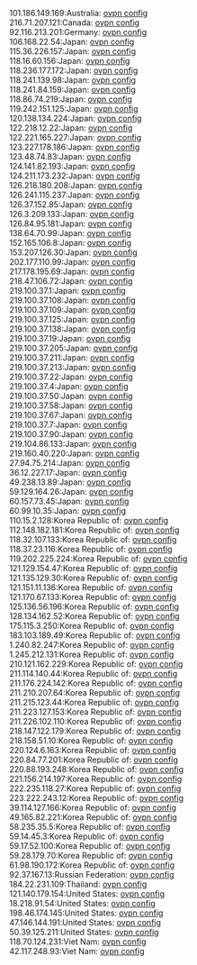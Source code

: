 101.186.149.169:Australia: [ovpn config](vpn/101_186_149_169.ovpn)  
216.71.207.121:Canada: [ovpn config](vpn/216_71_207_121.ovpn)  
92.116.213.201:Germany: [ovpn config](vpn/92_116_213_201.ovpn)  
106.168.22.54:Japan: [ovpn config](vpn/106_168_22_54.ovpn)  
115.36.226.157:Japan: [ovpn config](vpn/115_36_226_157.ovpn)  
118.16.60.156:Japan: [ovpn config](vpn/118_16_60_156.ovpn)  
118.236.177.172:Japan: [ovpn config](vpn/118_236_177_172.ovpn)  
118.241.139.98:Japan: [ovpn config](vpn/118_241_139_98.ovpn)  
118.241.84.159:Japan: [ovpn config](vpn/118_241_84_159.ovpn)  
118.86.74.219:Japan: [ovpn config](vpn/118_86_74_219.ovpn)  
119.242.151.125:Japan: [ovpn config](vpn/119_242_151_125.ovpn)  
120.138.134.224:Japan: [ovpn config](vpn/120_138_134_224.ovpn)  
122.218.12.22:Japan: [ovpn config](vpn/122_218_12_22.ovpn)  
122.221.165.227:Japan: [ovpn config](vpn/122_221_165_227.ovpn)  
123.227.178.186:Japan: [ovpn config](vpn/123_227_178_186.ovpn)  
123.48.74.83:Japan: [ovpn config](vpn/123_48_74_83.ovpn)  
124.141.82.193:Japan: [ovpn config](vpn/124_141_82_193.ovpn)  
124.211.173.232:Japan: [ovpn config](vpn/124_211_173_232.ovpn)  
126.218.180.208:Japan: [ovpn config](vpn/126_218_180_208.ovpn)  
126.241.115.237:Japan: [ovpn config](vpn/126_241_115_237.ovpn)  
126.37.152.85:Japan: [ovpn config](vpn/126_37_152_85.ovpn)  
126.3.209.133:Japan: [ovpn config](vpn/126_3_209_133.ovpn)  
126.84.95.181:Japan: [ovpn config](vpn/126_84_95_181.ovpn)  
138.64.70.99:Japan: [ovpn config](vpn/138_64_70_99.ovpn)  
152.165.106.8:Japan: [ovpn config](vpn/152_165_106_8.ovpn)  
153.207.126.30:Japan: [ovpn config](vpn/153_207_126_30.ovpn)  
202.177.110.99:Japan: [ovpn config](vpn/202_177_110_99.ovpn)  
217.178.195.69:Japan: [ovpn config](vpn/217_178_195_69.ovpn)  
218.47.106.72:Japan: [ovpn config](vpn/218_47_106_72.ovpn)  
219.100.37.1:Japan: [ovpn config](vpn/219_100_37_1.ovpn)  
219.100.37.108:Japan: [ovpn config](vpn/219_100_37_108.ovpn)  
219.100.37.109:Japan: [ovpn config](vpn/219_100_37_109.ovpn)  
219.100.37.125:Japan: [ovpn config](vpn/219_100_37_125.ovpn)  
219.100.37.138:Japan: [ovpn config](vpn/219_100_37_138.ovpn)  
219.100.37.19:Japan: [ovpn config](vpn/219_100_37_19.ovpn)  
219.100.37.205:Japan: [ovpn config](vpn/219_100_37_205.ovpn)  
219.100.37.211:Japan: [ovpn config](vpn/219_100_37_211.ovpn)  
219.100.37.213:Japan: [ovpn config](vpn/219_100_37_213.ovpn)  
219.100.37.22:Japan: [ovpn config](vpn/219_100_37_22.ovpn)  
219.100.37.4:Japan: [ovpn config](vpn/219_100_37_4.ovpn)  
219.100.37.50:Japan: [ovpn config](vpn/219_100_37_50.ovpn)  
219.100.37.58:Japan: [ovpn config](vpn/219_100_37_58.ovpn)  
219.100.37.67:Japan: [ovpn config](vpn/219_100_37_67.ovpn)  
219.100.37.7:Japan: [ovpn config](vpn/219_100_37_7.ovpn)  
219.100.37.90:Japan: [ovpn config](vpn/219_100_37_90.ovpn)  
219.104.86.133:Japan: [ovpn config](vpn/219_104_86_133.ovpn)  
219.160.40.220:Japan: [ovpn config](vpn/219_160_40_220.ovpn)  
27.94.75.214:Japan: [ovpn config](vpn/27_94_75_214.ovpn)  
36.12.227.17:Japan: [ovpn config](vpn/36_12_227_17.ovpn)  
49.238.13.89:Japan: [ovpn config](vpn/49_238_13_89.ovpn)  
59.129.164.26:Japan: [ovpn config](vpn/59_129_164_26.ovpn)  
60.157.73.45:Japan: [ovpn config](vpn/60_157_73_45.ovpn)  
60.99.10.35:Japan: [ovpn config](vpn/60_99_10_35.ovpn)  
110.15.2.128:Korea Republic of: [ovpn config](vpn/110_15_2_128.ovpn)  
112.148.182.181:Korea Republic of: [ovpn config](vpn/112_148_182_181.ovpn)  
118.32.107.133:Korea Republic of: [ovpn config](vpn/118_32_107_133.ovpn)  
118.37.23.116:Korea Republic of: [ovpn config](vpn/118_37_23_116.ovpn)  
119.202.225.224:Korea Republic of: [ovpn config](vpn/119_202_225_224.ovpn)  
121.129.154.47:Korea Republic of: [ovpn config](vpn/121_129_154_47.ovpn)  
121.135.129.30:Korea Republic of: [ovpn config](vpn/121_135_129_30.ovpn)  
121.151.11.136:Korea Republic of: [ovpn config](vpn/121_151_11_136.ovpn)  
121.170.67.133:Korea Republic of: [ovpn config](vpn/121_170_67_133.ovpn)  
125.136.56.196:Korea Republic of: [ovpn config](vpn/125_136_56_196.ovpn)  
128.134.162.52:Korea Republic of: [ovpn config](vpn/128_134_162_52.ovpn)  
175.115.3.250:Korea Republic of: [ovpn config](vpn/175_115_3_250.ovpn)  
183.103.189.49:Korea Republic of: [ovpn config](vpn/183_103_189_49.ovpn)  
1.240.82.247:Korea Republic of: [ovpn config](vpn/1_240_82_247.ovpn)  
1.245.212.131:Korea Republic of: [ovpn config](vpn/1_245_212_131.ovpn)  
210.121.162.229:Korea Republic of: [ovpn config](vpn/210_121_162_229.ovpn)  
211.114.140.44:Korea Republic of: [ovpn config](vpn/211_114_140_44.ovpn)  
211.176.224.142:Korea Republic of: [ovpn config](vpn/211_176_224_142.ovpn)  
211.210.207.64:Korea Republic of: [ovpn config](vpn/211_210_207_64.ovpn)  
211.215.123.44:Korea Republic of: [ovpn config](vpn/211_215_123_44.ovpn)  
211.223.127.153:Korea Republic of: [ovpn config](vpn/211_223_127_153.ovpn)  
211.226.102.110:Korea Republic of: [ovpn config](vpn/211_226_102_110.ovpn)  
218.147.122.179:Korea Republic of: [ovpn config](vpn/218_147_122_179.ovpn)  
218.158.51.10:Korea Republic of: [ovpn config](vpn/218_158_51_10.ovpn)  
220.124.6.163:Korea Republic of: [ovpn config](vpn/220_124_6_163.ovpn)  
220.84.77.201:Korea Republic of: [ovpn config](vpn/220_84_77_201.ovpn)  
220.88.193.248:Korea Republic of: [ovpn config](vpn/220_88_193_248.ovpn)  
221.156.214.197:Korea Republic of: [ovpn config](vpn/221_156_214_197.ovpn)  
222.235.118.27:Korea Republic of: [ovpn config](vpn/222_235_118_27.ovpn)  
223.222.243.12:Korea Republic of: [ovpn config](vpn/223_222_243_12.ovpn)  
39.114.127.166:Korea Republic of: [ovpn config](vpn/39_114_127_166.ovpn)  
49.165.82.221:Korea Republic of: [ovpn config](vpn/49_165_82_221.ovpn)  
58.235.35.5:Korea Republic of: [ovpn config](vpn/58_235_35_5.ovpn)  
59.14.45.3:Korea Republic of: [ovpn config](vpn/59_14_45_3.ovpn)  
59.17.52.100:Korea Republic of: [ovpn config](vpn/59_17_52_100.ovpn)  
59.28.179.70:Korea Republic of: [ovpn config](vpn/59_28_179_70.ovpn)  
61.98.190.172:Korea Republic of: [ovpn config](vpn/61_98_190_172.ovpn)  
92.37.167.13:Russian Federation: [ovpn config](vpn/92_37_167_13.ovpn)  
184.22.231.109:Thailand: [ovpn config](vpn/184_22_231_109.ovpn)  
121.140.179.154:United States: [ovpn config](vpn/121_140_179_154.ovpn)  
18.218.91.54:United States: [ovpn config](vpn/18_218_91_54.ovpn)  
198.46.174.145:United States: [ovpn config](vpn/198_46_174_145.ovpn)  
47.146.144.191:United States: [ovpn config](vpn/47_146_144_191.ovpn)  
50.39.125.211:United States: [ovpn config](vpn/50_39_125_211.ovpn)  
118.70.124.231:Viet Nam: [ovpn config](vpn/118_70_124_231.ovpn)  
42.117.248.93:Viet Nam: [ovpn config](vpn/42_117_248_93.ovpn)  
